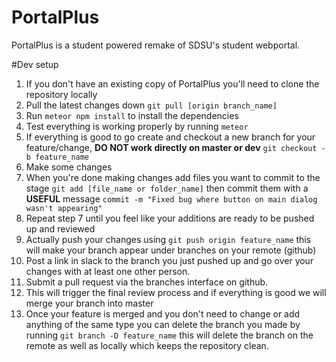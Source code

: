 # PortalPlus
PortalPlus is a student powered remake of SDSU's student webportal.

#Dev setup
1. If you don't have an existing copy of PortalPlus you'll need to clone the repository locally
2. Pull the latest changes down `git pull [origin branch_name]`
3. Run `meteor npm install` to install the dependencies
4. Test everything is working properly by running `meteor`
5. If everything is good to go create and checkout a new branch for your feature/change, **DO NOT work directly on master or dev** `git checkout -b feature_name`
6. Make some changes
7. When you're done making changes add files you want to commit to the stage `git add [file_name or folder_name]` then commit them with a **USEFUL** message `commit -m "Fixed bug where button on main dialog wasn't appearing"`
8. Repeat step 7 until you feel like your additions are ready to be pushed up and reviewed
9. Actually push your changes using `git push origin feature_name` this will make your branch appear under branches on your remote (github)
10. Post a link in slack to the branch you just pushed up and go over your changes with at least one other person.
11. Submit a pull request via the branches interface on github.
12. This will trigger the final review process and if everything is good we will merge your branch into master
13. Once your feature is merged and you don't need to change or add anything of the same type you can delete the branch you made by running `git branch -D feature_name` this will delete the branch on the remote as well as locally which keeps the repository clean.
